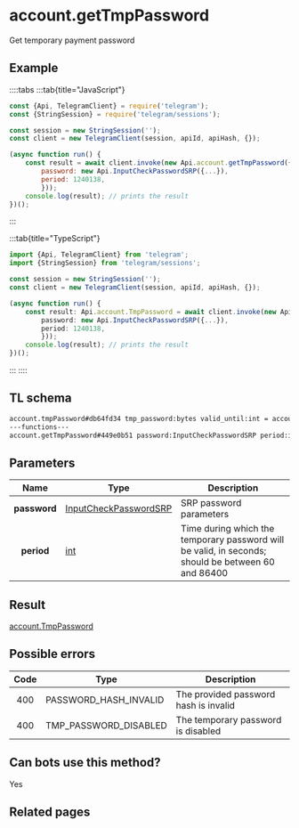 # account.getTmpPassword

Get temporary payment password

## Example

::::tabs
:::tab{title="JavaScript"}

```js
const {Api, TelegramClient} = require('telegram');
const {StringSession} = require('telegram/sessions');

const session = new StringSession('');
const client = new TelegramClient(session, apiId, apiHash, {});

(async function run() {
    const result = await client.invoke(new Api.account.getTmpPassword({
		password: new Api.InputCheckPasswordSRP({...}),
		period: 1240138,
		}));
    console.log(result); // prints the result
})();

```

:::

:::tab{title="TypeScript"}

```ts
import {Api, TelegramClient} from 'telegram';
import {StringSession} from 'telegram/sessions';

const session = new StringSession('');
const client = new TelegramClient(session, apiId, apiHash, {});

(async function run() {
    const result: Api.account.TmpPassword = await client.invoke(new Api.account.getTmpPassword({
		password: new Api.InputCheckPasswordSRP({...}),
		period: 1240138,
		}));
    console.log(result); // prints the result
})();

```

:::
::::

## TL schema

```txt
account.tmpPassword#db64fd34 tmp_password:bytes valid_until:int = account.TmpPassword;
---functions---
account.getTmpPassword#449e0b51 password:InputCheckPasswordSRP period:int = account.TmpPassword;
```

## Parameters

|     Name     | Type                                                                          | Description                                                                                        |
| :----------: | ----------------------------------------------------------------------------- | -------------------------------------------------------------------------------------------------- |
| **password** | [InputCheckPasswordSRP](https://core.telegram.org/type/InputCheckPasswordSRP) | SRP password parameters                                                                            |
|  **period**  | [int](https://core.telegram.org/type/int)                                     | Time during which the temporary password will be valid, in seconds; should be between 60 and 86400 |

## Result

[account.TmpPassword](https://core.telegram.org/type/account.TmpPassword)

## Possible errors

| Code | Type                  | Description                           |
| :--: | --------------------- | ------------------------------------- |
| 400  | PASSWORD_HASH_INVALID | The provided password hash is invalid |
| 400  | TMP_PASSWORD_DISABLED | The temporary password is disabled    |

## Can bots use this method?

Yes

## Related pages
